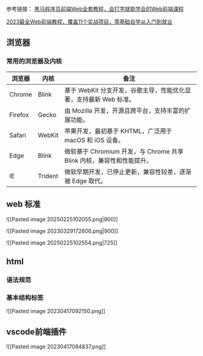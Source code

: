 参考链接：
[黑马程序员前端Web全套教程，会打字就能学会的Web前端课程](https://www.bilibili.com/video/BV1RK4y1X7qd/?spm_id_from=333.337.search-card.all.click&vd_source=ccbe0c793ac5e34ebb735794692f049e)

[2023最全Web前端教程，覆盖11个实战项目，零基础自学从入门到就业](https://www.bilibili.com/video/BV1e8411w731/?spm_id_from=333.999.0.0)



## 浏览器

### 常用的浏览器及内核

| 浏览器  | 内核    | 备注                                                                 |
|---------|---------|--------------------------------------------------------------------|
| Chrome  | Blink   | 基于 WebKit 分支开发，谷歌主导，性能优化显著，支持最新 Web 标准。            |
| Firefox | Gecko   | 由 Mozilla 开发，开源且跨平台，支持丰富的扩展功能。                        |
| Safari  | WebKit  | 苹果开发，最初基于 KHTML，广泛用于 macOS 和 iOS 设备。                    |
| Edge    | Blink   | 微软基于 Chromium 开发，与 Chrome 共享 Blink 内核，兼容性和性能提升。       |
| IE      | Trident | 微软早期开发，已停止更新，兼容性较差，逐渐被 Edge 取代。                    |


## web 标准

![[Pasted image 20250225102055.png|900]]

![[Pasted image 20230329172606.png|900]]

![[Pasted image 20250225102554.png|725]]

## html

### 语法规范



### 基本结构标签




![[Pasted image 20230417092150.png]]


## vscode前端插件
![[Pasted image 20230417084837.png]]
